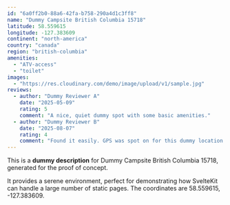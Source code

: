 ```yaml
---
id: "6a0ff2b0-88a6-42fa-b758-290a4d1c3ff8"
name: "Dummy Campsite British Columbia 15718"
latitude: 58.559615
longitude: -127.383609
continent: "north-america"
country: "canada"
region: "british-columbia"
amenities:
  - "ATV-access"
  - "toilet"
images:
  - "https://res.cloudinary.com/demo/image/upload/v1/sample.jpg"
reviews:
  - author: "Dummy Reviewer A"
    date: "2025-05-09"
    rating: 5
    comment: "A nice, quiet dummy spot with some basic amenities."
  - author: "Dummy Reviewer B"
    date: "2025-08-07"
    rating: 4
    comment: "Found it easily. GPS was spot on for this dummy location."
---
```


This is a **dummy description** for Dummy Campsite British Columbia 15718, generated for the proof of concept.

It provides a serene environment, perfect for demonstrating how SvelteKit can handle a large number of static pages. The coordinates are 58.559615, -127.383609.
